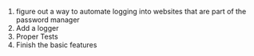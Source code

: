 1. figure out a way to automate logging into websites that are part of the password manager
2. Add a logger
3. Proper Tests
4. Finish the basic features
